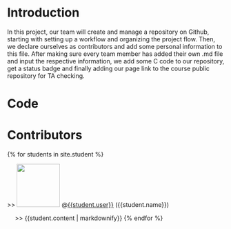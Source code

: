 # Introduction
In this project, our team will create and manage a repository on Github, starting with setting up a workflow and organizing the project flow. Then, we declare ourselves as contributors and add some personal information to this file. After making sure every team member has added their own .md file and input the respective information, we add some C code to our repository, get a status badge and finally adding our page link to the course public repository for TA checking.

# Code

# Contributors

{% for students in site.student %}
    <p> >> <img src="{{student.image}}" width="100" height="100">
        @<a href="https://github.com/{{student.user}}">{{student.user}}</a> 
        ({{student.name}}) </p>
    <p> &emsp; >> {{student.content | markdownify}}
{% endfor %}
